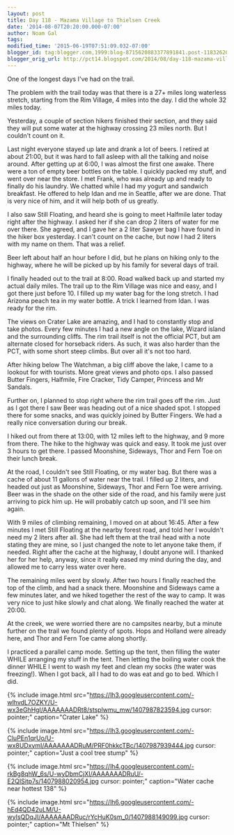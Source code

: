 ```yaml
---
layout: post
title: Day 118 - Mazama Village to Thielsen Creek
date: '2014-08-07T20:20:00.000-07:00'
author: Noam Gal
tags:
modified_time: '2015-06-19T07:51:09.032-07:00'
blogger_id: tag:blogger.com,1999:blog-8715620883377891841.post-1183262054001894801
blogger_orig_url: http://pct14.blogspot.com/2014/08/day-118-mazama-village-to-thielsen-creek.html
---
```


One of the longest days I've had on the trail.

The problem with the trail today was that there is a 27+ miles long waterless stretch, starting from the Rim Village, 4 miles into the day. I did the whole 32 miles today.

Yesterday, a couple of section hikers finished their section, and they said they will put some water at the highway crossing 23 miles north. But I couldn't count on it.

Last night everyone stayed up late and drank a lot of beers. I retired at about 21:00, but it was hard to fall asleep with all the talking and noise around. After getting up at 6:00, I was almost the first one awake. There were a ton of empty beer bottles on the table. I quickly packed my stuff, and went over near the store. I met Frank, who was already up and ready to finally do his laundry. We chatted while I had my yogurt and sandwich breakfast. He offered to help Idan and me in Seattle, after we are done. That is very nice of him, and it will help both of us greatly.

I also saw Still Floating, and heard she is going to meet Halfmile later today right after the highway. I asked her if she can drop 2 liters of water for me over there. She agreed, and I gave her a 2 liter Sawyer bag I have found in the hiker box yesterday. I can't count on the cache, but now I had 2 liters with my name on them. That was a relief.

Beer left about half an hour before I did, but he plans on hiking only to the highway, where he will be picked up by his family for several days of trail.

I finally headed out to the trail at 8:00. Road walked back up and started my actual daily miles. The trail up to the Rim Village was nice and easy, and I got there just before 10. I filled up my water bag for the long stretch. I had Arizona peach tea in my water bottle. A trick I learned from Idan. I was ready for the rim.

The views on Crater Lake are amazing, and I had to constantly stop and take photos. Every few minutes I had a new angle on the lake, Wizard island and the surrounding cliffs. The rim trail itself is not the official PCT, but am alternate closed for horseback riders. As such, it was also harder than the PCT, with some short steep climbs. But over all it's not too hard.

After hiking below The Watchman, a big cliff above the lake, I came to a lookout for with tourists. More great views and photo ops. I also passed Butter Fingers, Halfmile, Fire Cracker, Tidy Camper, Princess and Mr Sandals.

Further on, I planned to stop right where the rim trail goes off the rim. Just as I got there I saw Beer was heading out of a nice shaded spot. I stopped there for some snacks, and was quickly joined by Butter Fingers. We had a really nice conversation during our break.

I hiked out from there at 13:00, with 12 miles left to the highway, and 9 more from there. The hike to the highway was quick and easy. It took me just over 3 hours to get there. I passed Moonshine, Sideways, Thor and Fern Toe on their lunch break.

At the road, I couldn't see Still Floating, or my water bag. But there was a cache of about 11 gallons of water near the trail. I filled up 2 liters, and headed out just as Moonshine, Sideways, Thor and Fern Toe were arriving. Beer was in the shade on the other side of the road, and his family were just arriving to pick him up. He will probably catch up soon, and I'll see him again.

With 9 miles of climbing remaining, I moved on at about 16:45. After a few minutes I met Still Floating at the nearby forest road, and told her I wouldn't need my 2 liters after all. She had left them at the trail head with a note stating they are mine, so I just changed the note to let anyone take them, if needed. Right after the cache at the highway, I doubt anyone will. I thanked her for her help, anyway, since it really eased my mind during the day, and allowed me to carry less water over here.

The remaining miles went by slowly. After two hours I finally reached the top of the climb, and had a snack there. Moonshine and Sideways came a few minutes later, and we hiked together the rest of the way to camp. It was very nice to just hike slowly and chat along. We finally reached the water at 20:00.

At the creek, we were worried there are no campsites nearby, but a minute further on the trail we found plenty of spots. Hops and Holland were already here, and Thor and Fern Toe came along shortly.

I practiced a parallel camp mode. Setting up the tent, then filling the water WHILE arranging my stuff in the tent. Then letting the boiling water cook the dinner WHILE I went to wash my feet and clean my socks (the water was freezing!). When I got back, all I had to do was eat and go to bed. Which I did.

{% include image.html src="https://lh3.googleusercontent.com/-wlhvdL7OZKY/U-wx3eGhHgI/AAAAAAADRt8/stsplwmu_mw/1407987823594.jpg cursor: pointer;" caption="Crater Lake" %}

{% include image.html src="https://lh3.googleusercontent.com/-CluPEn1qrUo/U-wx8UDxymI/AAAAAAADRuM/PRF0hkkcTBc/1407987939444.jpg cursor: pointer;" caption="Just a cool tree stump" %}

{% include image.html src="https://lh4.googleusercontent.com/-rkBg8qhW_6s/U-wyDbmCjXI/AAAAAAADRuU/-E2QISitp7s/1407988020954.jpg cursor: pointer;" caption="Water cache near hottest 138" %}

{% include image.html src="https://lh6.googleusercontent.com/-hEd4QD42uLM/U-wyIsQDqJI/AAAAAAADRuc/rYcHuK0sm_0/1407988149099.jpg cursor: pointer;" caption="Mt Thielsen" %}
